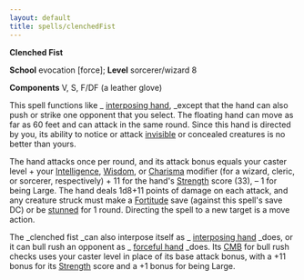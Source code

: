 ```yaml
---
layout: default
title: spells/clenchedFist
---
```

 **Clenched Fist**

**School** evocation [force]; **Level** sorcerer/wizard 8

**Components** V, S, F/DF (a leather glove)

This spell functions like _ [interposing hand](interposingHand#_interposing-hand), _except that the hand can also push or strike one opponent that you select. The floating hand can move as far as 60 feet and can attack in the same round. Since this hand is directed by you, its ability to notice or attack [invisible](../glossary#_invisible) or concealed creatures is no better than yours.

The hand attacks once per round, and its attack bonus equals your caster level + your [Intelligence](../gettingStarted#_intelligence), [Wisdom](../gettingStarted#_wisdom), or [Charisma](../gettingStarted#_charisma-new) modifier (for a wizard, cleric, or sorcerer, respectively) + 11 for the hand's [Strength](../gettingStarted#_strength) score (33), – 1 for being Large. The hand deals 1d8+11 points of damage on each attack, and any creature struck must make a [Fortitude](../combat#_fortitude) save (against this spell's save DC) or be [stunned](../glossary#_stunned) for 1 round. Directing the spell to a new target is a move action.

The _clenched fist _can also interpose itself as _ [interposing hand](interposingHand#_interposing-hand) _does, or it can bull rush an opponent as _ [forceful hand](forcefulHand#_forceful-hand) _does. Its [CMB](../combat#_combat-maneuver-bonus) for bull rush checks uses your caster level in place of its base attack bonus, with a +11 bonus for its [Strength](../gettingStarted#_strength) score and a +1 bonus for being Large.

